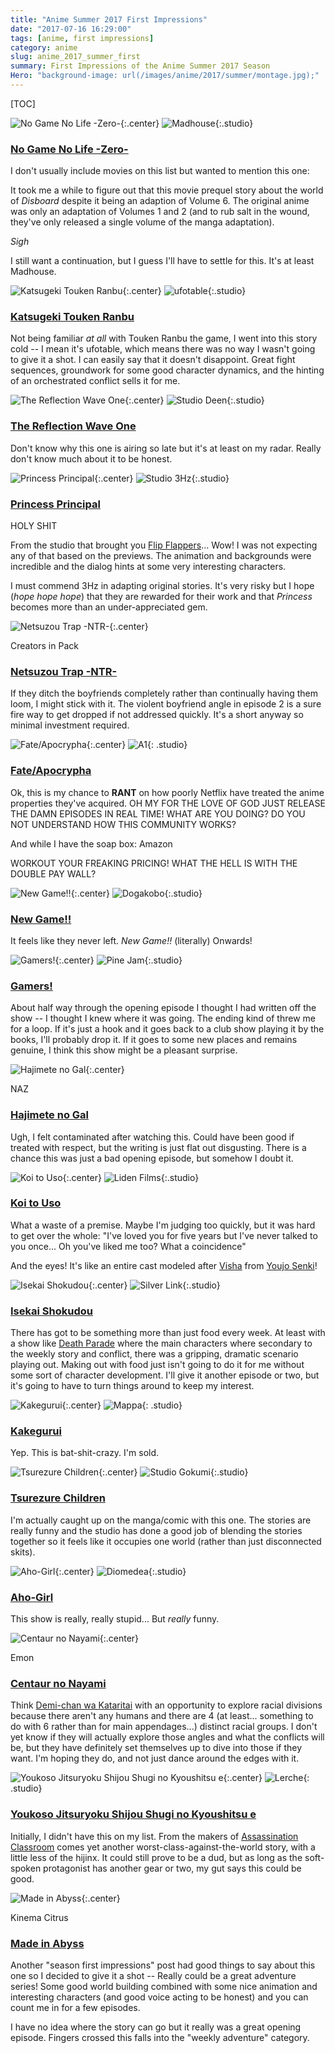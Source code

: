 ```yaml
---
title: "Anime Summer 2017 First Impressions"
date: "2017-07-16 16:29:00"
tags: [anime, first impressions]
category: anime
slug: anime_2017_summer_first
summary: First Impressions of the Anime Summer 2017 Season
Hero: "background-image: url(/images/anime/2017/summer/montage.jpg);"
---
```


[TOC]

![No Game No Life -Zero-]({filename}/images/anime/2017/summer/21875-xF6gR9paLC7C.jpg "No Game No Life -Zero-"){:.center} ![Madhouse]({filename}/images/anime/studios/half/madhouse.png){:.studio}

### [No Game No Life -Zero-](https://anilist.co/anime/21875)

I don't usually include movies on this list but wanted to mention this one:

It took me a while to figure out that this movie prequel story about the world of _Disboard_ despite it being an adaption of Volume 6. The original anime was only an adaptation of Volumes 1 and 2 (and to rub salt in the wound, they've only released a single volume of the manga adaptation).

_Sigh_

I still want a continuation, but I guess I'll have to settle for this. It's at least Madhouse.

![Katsugeki Touken Ranbu]({filename}/images/anime/2017/summer/21742-4emv6O8PPq93.jpg "Katsugeki Touken Ranbu"){:.center} ![ufotable]({filename}/images/anime/studios/half/ufotable.png){:.studio}

### [Katsugeki Touken Ranbu](https://anilist.co/anime/21742)

Not being familiar _at all_ with Touken Ranbu the game, I went into this story cold -- I mean it's ufotable, which means there was no way I wasn't going to give it a shot. I can easily say that it doesn't disappoint. Great fight sequences, groundwork for some good character dynamics, and the hinting of an orchestrated conflict sells it for me.

![The Reflection Wave One]({filename}/images/anime/2017/summer/21461-uMKVoLchuwUK.jpg "The Reflection Wave One"){:.center} ![Studio Deen]({filename}/images/anime/studios/half/studio_deen.png){:.studio}

### [The Reflection Wave One](https://anilist.co/anime/21461)

Don't know why this one is airing so late but it's at least on my radar. Really don't know much about it to be honest.

![Princess Principal]({filename}/images/anime/2017/summer/98505-TSRbOdDsp5jT.jpg "Princess Principal"){:.center} ![Studio 3Hz]({filename}/images/anime/studios/half/studio_3hz.png){:.studio}

### [Princess Principal](https://anilist.co/anime/98505)

HOLY SHIT

From the studio that brought you [Flip Flappers](https://anilist.co/anime/21714/FlipFlappers)... Wow! I was not expecting any of that based on the previews. The animation and backgrounds were incredible and the dialog hints at some very interesting characters.

I must commend 3Hz in adapting original stories. It's very risky but I hope (_hope hope hope_) that they are rewarded for their work and that _Princess_ becomes more than an under-appreciated gem.

![Netsuzou Trap -NTR-]({filename}/images/anime/2017/summer/97833-abG4ciT52q37.jpg "Netsuzou Trap -NTR-"){:.center}

<div class="studio">Creators in Pack</div>

### [Netsuzou Trap -NTR-](https://anilist.co/anime/97833)

If they ditch the boyfriends completely rather than continually having them loom, I might stick with it. The violent boyfriend angle in episode 2 is a sure fire way to get dropped if not addressed quickly. It's a short anyway so minimal investment required.

![Fate/Apocrypha]({filename}/images/anime/2017/summer/98035-g3D2miwA9dSd.jpg "Fate/Apocrypha"){:.center} ![A1]({filename}/images/anime/studios/half/a1.png){: .studio}

### [Fate/Apocrypha](https://anilist.co/anime/98035)

Ok, this is my chance to **RANT** on how poorly Netflix have treated the anime properties they've acquired. OH MY FOR THE LOVE OF GOD JUST RELEASE THE DAMN EPISODES IN REAL TIME! WHAT ARE YOU DOING? DO YOU NOT UNDERSTAND HOW THIS COMMUNITY WORKS?

And while I have the soap box: Amazon

WORKOUT YOUR FREAKING PRICING! WHAT THE HELL IS WITH THE DOUBLE PAY WALL?

![New Game!!]({filename}/images/anime/2017/summer/98292-MjBqoQt8fjzF.png "New Game!!"){:.center} ![Dogakobo]({filename}/images/anime/studios/half/dogakobo.png){:.studio}

### [New Game!!](https://anilist.co/anime/98292)

It feels like they never left. _New Game!!_ (literally) Onwards!

![Gamers!]({filename}/images/anime/2017/summer/97766-PtVldOnUhEcQ.jpg "Gamers!"){:.center} ![Pine Jam]({filename}/images/anime/studios/half/pine_jam.png){:.studio}

### [Gamers!](https://anilist.co/anime/97766)

About half way through the opening episode I thought I had written off the show -- I thought I knew where it was going. The ending kind of threw me for a loop. If it's just a hook and it goes back to a club show playing it by the books, I'll probably drop it. If it goes to some new places and remains genuine, I think this show might be a pleasant surprise.

![Hajimete no Gal]({filename}/images/anime/2017/summer/97863-wNixx4dddNh5.jpg "Hajimete no Gal"){:.center}

<div class="studio">NAZ</div>

### [Hajimete no Gal](https://anilist.co/anime/97863)

Ugh, I felt contaminated after watching this. Could have been good if treated with respect, but the writing is just flat out disgusting. There is a chance this was just a bad opening episode, but somehow I doubt it.

![Koi to Uso]({filename}/images/anime/2017/summer/98320-S6WtpgeZIs6v.jpg "Koi to Uso"){:.center} ![Liden Films]({filename}/images/anime/studios/half/lidenfilms.png){:.studio}

### [Koi to Uso](https://anilist.co/anime/98320)

What a waste of a premise. Maybe I'm judging too quickly, but it was hard to get over the whole: "I've loved you for five years but I've never talked to you once... Oh you've liked me too? What a coincidence"

And the eyes! It's like an entire cast modeled after [Visha](https://anilist.co/character/121057/ViktoriyaIvanovnaSerebryakova) from [Youjo Senki](https://anilist.co/anime/21613/YoujoSenki)!

![Isekai Shokudou]({filename}/images/anime/2017/summer/97617-TmRRraupfbT5.jpg "Isekai Shokudou"){:.center} ![Silver Link]({filename}/images/anime/studios/half/silver_link.png){:.studio}

### [Isekai Shokudou](https://anilist.co/anime/97617)

There has got to be something more than just food every week. At least with a show like [Death Parade](https://anilist.co/anime/20931/DeathParade) where the main characters where secondary to the weekly story and conflict, there was a gripping, dramatic scenario playing out. Making out with food just isn't going to do it for me without some sort of character development. I'll give it another episode or two, but it's going to have to turn things around to keep my interest.

![Kakegurui]({filename}/images/anime/2017/summer/98314-BWpNNKOmiUoe.jpg "Kakegurui"){:.center} ![Mappa]({filename}/images/anime/studios/half/mappa.png){: .studio}

### [Kakegurui](https://anilist.co/anime/98314)

Yep. This is bat-shit-crazy. I'm sold.

![Tsurezure Children]({filename}/images/anime/2017/summer/98291-rr8vlG8ZQ1zB.jpg "Tsurezure Children"){:.center} ![Studio Gokumi]({filename}/images/anime/studios/half/studio_gokumi.png){:.studio}

### [Tsurezure Children](https://anilist.co/anime/98291)

I'm actually caught up on the manga/comic with this one. The stories are really funny and the studio has done a good job of blending the stories together so it feels like it occupies one world (rather than just disconnected skits).

![Aho-Girl]({filename}/images/anime/2017/summer/98251-RAgDWqnspedR.jpg "Aho-Girl"){:.center} ![Diomedea]({filename}/images/anime/studios/half/diomedea.png){:.studio}

### [Aho-Girl](https://anilist.co/anime/98251)

This show is really, really stupid... But _really_ funny.

![Centaur no Nayami]({filename}/images/anime/2017/summer/98519-WOOg7YxxktWt.jpg "Centaur no Nayami"){:.center}

<div class="studio">Emon</div>

### [Centaur no Nayami](https://anilist.co/anime/98519)

Think [Demi-chan wa Kataritai](https://anilist.co/anime/97592/DemichanwaKataritai) with an opportunity to explore racial divisions because there aren't any humans and there are 4 (at least... something to do with 6 rather than for main appendages...) distinct racial groups. I don't yet know if they will actually explore those angles and what the conflicts will be, but they have definitely set themselves up to dive into those if they want. I'm hoping they do, and not just dance around the edges with it.

![Youkoso Jitsuryoku Shijou Shugi no Kyoushitsu e]({filename}/images/anime/2017/summer/98659-8vvB0aTeZhHc.png "Centaur no Nayami"){:.center} ![Lerche]({filename}/images/anime/studios/half/lerche.png){: .studio}

### [Youkoso Jitsuryoku Shijou Shugi no Kyoushitsu e](https://anilist.co/anime/98659/YoukosoJitsuryokuShijouShuginoKyoushitsue)

Initially, I didn't have this on my list. From the makers of [Assassination Classroom](https://anilist.co/anime/20755/AnsatsuKyoushitsuTV) comes yet another worst-class-against-the-world story, with a little less of the hijinx. It could still prove to be a dud, but as long as the soft-spoken protagonist has another gear or two, my gut says this could be good.

![Made in Abyss]({filename}/images/anime/2017/summer/97986-ZL0DkAyNWyxG.jpg "Made in Abyss"){:.center}

<div class="studio">Kinema Citrus</div>

### [Made in Abyss](https://anilist.co/anime/97986/MadeinAbyss)

Another "season first impressions" post had good things to say about this one so I decided to give it a shot -- Really could be a great adventure series! Some good world building combined with some nice animation and interesting characters (and good voice acting to be honest) and you can count me in for a few episodes.

I have no idea where the story can go but it really was a great opening episode. Fingers crossed this falls into the "weekly adventure" category.
